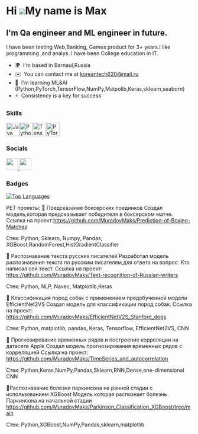 Hi ![](https://user-images.githubusercontent.com/18350557/176309783-0785949b-9127-417c-8b55-ab5a4333674e.gif)My name is Max
===========================================================================================================================

I'm Qa engineer and ML engineer in future.
------------------------------------------

I have been testing Web,Banking, Games product for 3+ years.I like programming ,and analys. I have been College education in IT.

* 🌍  I'm based in Barnaul,Russia
* ✉️  You can contact me at [koreantech620@mail.ru](mailto:koreantech620@mail.ru)
* 🧠  I'm learning ML&AI (Python,PyTorch,TensorFlow,NumPy,Matpolib,Keras,sklearn,seaborn)
* ⚡  Consistency is a key for success

### Skills


<p align="left">
<a href="https://www.oracle.com/java/" target="_blank" rel="noreferrer"><img src="https://raw.githubusercontent.com/danielcranney/readme-generator/main/public/icons/skills/java-colored.svg" width="36" height="36" alt="Java" /></a><a href="https://www.python.org/" target="_blank" rel="noreferrer"><img src="https://raw.githubusercontent.com/danielcranney/readme-generator/main/public/icons/skills/python-colored.svg" width="36" height="36" alt="Python" /></a><a href="https://www.tensorflow.org/" target="_blank" rel="noreferrer"><img src="https://raw.githubusercontent.com/danielcranney/readme-generator/main/public/icons/skills/tensorflow-colored.svg" width="36" height="36" alt="TensorFlow" /></a><a href="https://pytorch.org/" target="_blank" rel="noreferrer"><img src="https://raw.githubusercontent.com/danielcranney/readme-generator/main/public/icons/skills/pytorch-colored.svg" width="36" height="36" alt="PyTorch" /></a>
</p>


### Socials

<p align="left"> <a href="https://www.github.com/MuradovMaks" target="_blank" rel="noreferrer"> <picture> <source media="(prefers-color-scheme: dark)" srcset="https://raw.githubusercontent.com/danielcranney/readme-generator/main/public/icons/socials/github-dark.svg" /> <source media="(prefers-color-scheme: light)" srcset="https://raw.githubusercontent.com/danielcranney/readme-generator/main/public/icons/socials/github.svg" /> <img src="https://raw.githubusercontent.com/danielcranney/readme-generator/main/public/icons/socials/github.svg" width="32" height="32" /> </picture> </a> <a href="https://www.linkedin.com/in/muradov-maxim" target="_blank" rel="noreferrer"> <picture> <source media="(prefers-color-scheme: dark)" srcset="https://raw.githubusercontent.com/danielcranney/readme-generator/main/public/icons/socials/linkedin-dark.svg" /> <source media="(prefers-color-scheme: light)" srcset="https://raw.githubusercontent.com/danielcranney/readme-generator/main/public/icons/socials/linkedin.svg" /> <img src="https://raw.githubusercontent.com/danielcranney/readme-generator/main/public/icons/socials/linkedin.svg" width="32" height="32" /> </picture> </a></p>

### Badges

<a href="https://github.com/MuradovMaks" align="left"><img src="https://github-readme-stats.vercel.app/api/top-langs/?username=MuradovMaks&langs_count=10&title_color=0891b2&text_color=ffffff&icon_color=0891b2&bg_color=1c1917&hide_border=true&locale=en&custom_title=Top%20%Languages" alt="Top Languages" /></a>

PET проекты:
📌 Предсказание боксерских поединков 
Создал модель,которая предсказывает победителя в боксерском матче. Ссылка на проект:<link>https://github.com/MuradovMaks/Prediction-of-Boxing-Matches</link>

Стек: Python, Sklearn, Numpy, Pandas, XGBoost,RandomForest,HistGradientClassifier

📌 Распознавание текста русских писателей
Разработал модель распознавания текста по русским писателям,для ответа на вопрос: Кто написал сей текст. Ссылка на проект: <link>https://github.com/MuradovMaks/Text-recognition-of-Russian-writers</link>

Стек: Python, NLP, Navec, Matplotlib,Keras

📌 Классификация пород собак с применением предобученной модели EfficientNet2VS 
Создал модель для классификации пород собак. Ссылка на проект: <link>https://github.com/MuradovMaks/EfficientNetV2S_Stanford_dogs</link>
 
Стек: Python, matplotlib, pandas, Keras, Tensorflow, EfficientNet2VS, CNN

📌 Прогнозирование временных рядов и построение корреляции на датасете Apple 
Создал модель прогнозирования временных рядов с корреляцией  Ссылка на проект: <link>https://github.com/MuradovMaks/TimeSeries_and_autocorrelation</link>

Стек: Python,Keras,NumPy,Pandas,Sklearn,RNN,Dense,one-dimensional CNN

📌Распознавание болезни паркинсона на ранней стадии с использованием XGBoost
Модель которая распознает болезнь Паркинсона на начальной стадии <link>https://github.com/MuradovMaks/Parkinson_Classification_XGBoost/tree/main</link>

Стек: Python,XGBoost,NumPy,Pandas,sklearn,matplotlib
